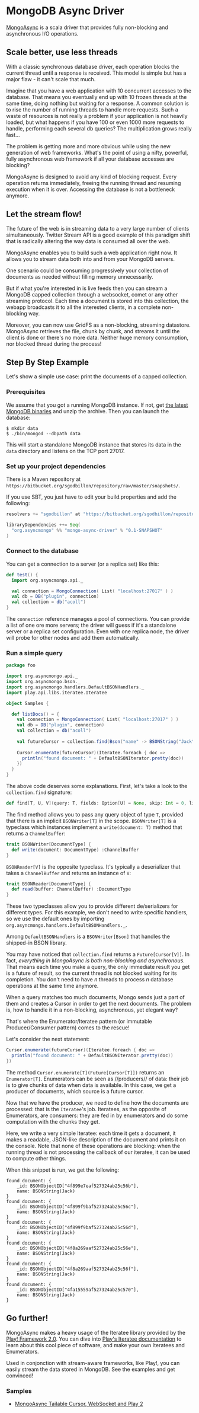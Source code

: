 # MongoDB Async Driver

[MongoAsync](https://github.com/zenexity/AsyncMongo/) is a scala driver that provides fully non-blocking and asynchronous I/O operations.

## Scale better, use less threads

With a classic synchronous database driver, each operation blocks the current thread until a response is received. This model is simple but has a major flaw - it can't scale that much.

Imagine that you have a web application with 10 concurrent accesses to the database. That means you eventually end up with 10 frozen threads at the same time, doing nothing but waiting for a response. A common solution is to rise the number of running threads to handle more requests. Such a waste of resources is not really a problem if your application is not heavily loaded, but what happens if you have 100 or even 1000 more requests to handle, performing each several db queries? The multiplication grows really fast...

The problem is getting more and more obvious while using the new generation of web frameworks. What's the point of using a nifty, powerful, fully asynchronous web framework if all your database accesses are blocking?

MongoAsync is designed to avoid any kind of blocking request. Every operation returns immediately, freeing the running thread and resuming execution when it is over. Accessing the database is not a bottleneck anymore.

## Let the stream flow!

The future of the web is in streaming data to a very large number of clients simultaneously. Twitter Stream API is a good example of this paradigm shift that is radically altering the way data is consumed all over the web.

MongoAsync enables you to build such a web application right now. It allows you to stream data both into and from your MongoDB servers.

One scenario could be consuming progressively your collection of documents as needed without filling memory unnecessarily.

But if what you're interested in is live feeds then you can stream a MongoDB capped collection through a websocket, comet or any other streaming protocol. Each time a document is stored into this collection, the webapp broadcasts it to all the interested clients, in a complete non-blocking way.

Moreover, you can now use GridFS as a non-blocking, streaming datastore. MongoAsync retrieves the file, chunk by chunk, and streams it until the client is done or there's no more data. Neither huge memory consumption, nor blocked thread during the process!

## Step By Step Example 

Let's show a simple use case: print the documents of a capped collection.

### Prerequisites

We assume that you got a running MongoDB instance. If not, get [the latest MongoDB binaries](http://www.mongodb.org/downloads) and unzip the archive. Then you can launch the database:

```
$ mkdir data
$ ./bin/mongod --dbpath data
```

This will start a standalone MongoDB instance that stores its data in the ```data``` directory and listens on the TCP port 27017.

### Set up your project dependencies

There is a Maven repository at `https://bitbucket.org/sgodbillon/repository/raw/master/snapshots/`.

If you use SBT, you just have to edit your build.properties and add the following:

```scala
resolvers += "sgodbillon" at "https://bitbucket.org/sgodbillon/repository/raw/master/snapshots/"

libraryDependencies ++= Seq(
  "org.asyncmongo" %% "mongo-async-driver" % "0.1-SNAPSHOT"
)
```

### Connect to the database

You can get a connection to a server (or a replica set) like this:

```scala
def test() {
  import org.asyncmongo.api._

  val connection = MongoConnection( List( "localhost:27017" ) )
  val db = DB("plugin", connection)
  val collection = db("acoll")
}
```

The `connection` reference manages a pool of connections. You can provide a list of one ore more servers; the driver will guess if it's a standalone server or a replica set configuration. Even with one replica node, the driver will probe for other nodes and add them automatically.

### Run a simple query

```scala
package foo

import org.asyncmongo.api._
import org.asyncmongo.bson._
import org.asyncmongo.handlers.DefaultBSONHandlers._
import play.api.libs.iteratee.Iteratee

object Samples {

  def listDocs() = {
    val connection = MongoConnection( List( "localhost:27017" ) )
    val db = DB("plugin", connection)
    val collection = db("acoll")
    
    val futureCursor = collection.find(Bson("name" -> BSONString("Jack")))
    
    Cursor.enumerate(futureCursor)(Iteratee.foreach { doc =>
      println("found document: " + DefaultBSONIterator.pretty(doc))
    })
  }
}
```

The above code deserves some explanations.
First, let's take a look to the `collection.find` signature:

```scala
def find[T, U, V](query: T, fields: Option[U] = None, skip: Int = 0, limit: Int = 0, flags: Int = 0)(implicit writer: BSONWriter[T], writer2: BSONWriter[U], handler: BSONReaderHandler, reader: BSONReader[V]) :Future[Cursor[V]]
```

The find method allows you to pass any query object of type `T`, provided that there is an implicit `BSONWriter[T]` in the scope. `BSONWriter[T]` is a typeclass which instances implement a `write(document: T)` method that returns a `ChannelBuffer`:

```scala
trait BSONWriter[DocumentType] {
  def write(document: DocumentType) :ChannelBuffer
}
```

`BSONReader[V]` is the opposite typeclass. It's typically a deserializer that takes a `ChannelBuffer` and returns an instance of `V`:

```scala
trait BSONReader[DocumentType] {
  def read(buffer: ChannelBuffer) :DocumentType
}
```

These two typeclasses allow you to provide different de/serializers for different types.
For this example, we don't need to write specific handlers, so we use the default ones by importing `org.asyncmongo.handlers.DefaultBSONHandlers._`.

Among `DefaultBSONHandlers` is a `BSONWriter[Bson]` that handles the shipped-in BSON library.

You may have noticed that `collection.find` returns a `Future[Cursor[V]]`. In fact, *everything in MongoAsync is both non-blocking and asynchronous*. That means each time you make a query, the only immediate result you get is a future of result, so the current thread is not blocked waiting for its completion. You don't need to have *n* threads to process *n* database operations at the same time anymore.

When a query matches too much documents, Mongo sends just a part of them and creates a Cursor  in order to get the next documents. The problem is, how to handle it in a non-blocking, asynchronous, yet elegant way?

That's where the Enumerator/Iteratee pattern (or immutable Producer/Consumer pattern) comes to the rescue!

Let's consider the next statement:

```scala
Cursor.enumerate(futureCursor)(Iteratee.foreach { doc =>
  println("found document: " + DefaultBSONIterator.pretty(doc))
})
```

The method `Cursor.enumerate[T](Future[Cursor[T]])` returns an `Enumerator[T]`. Enumerators can be seen as //producers// of data: their job is to give chunks of data when data is available. In this case, we get a producer of documents, which source is a future cursor.

Now that we have the producer, we need to define how the documents are processed: that is the `Iteratee`'s job. Iteratees, as the opposite of Enumerators, are consumers: they are fed in by enumerators and do some computation with the chunks they get.

Here, we write a very simple Iteratee: each time it gets a document, it makes a readable, JSON-like description of the document and prints it on the console. Note that none of these operations are blocking: when the running thread is not processing the callback of our iteratee, it can be used to compute other things.

When this snippet is run, we get the following:

```
found document: {
	_id: BSONObjectID["4f899e7eaf527324ab25c56b"],
	name: BSONString(Jack)
}
found document: {
	_id: BSONObjectID["4f899f9baf527324ab25c56c"],
	name: BSONString(Jack)
}
found document: {
	_id: BSONObjectID["4f899f9baf527324ab25c56d"],
	name: BSONString(Jack)
}
found document: {
	_id: BSONObjectID["4f8a269aaf527324ab25c56e"],
	name: BSONString(Jack)
}
found document: {
	_id: BSONObjectID["4f8a269aaf527324ab25c56f"],
	name: BSONString(Jack)
}
found document: {
	_id: BSONObjectID["4fa15559af527324ab25c570"],
	name: BSONString(Jack)
}
```

## Go further!

MongoAsync makes a heavy usage of the Iteratee library provided by the [Play! Framework 2.0](http://www.playframework.org/). You can dive into [Play's Iteratee documentation](http://www.playframework.org/documentation/2.0.2/Iteratees) to learn about this cool piece of software, and make your own Iteratees and Enumerators.

Used in conjonction with stream-aware frameworks, like Play!, you can easily stream the data stored in MongoDB. See the examples and get convinced!

### Samples

* [MongoAsync Tailable Cursor, WebSocket and Play 2](https://github.com/sgodbillon/demo-mongo-async)

